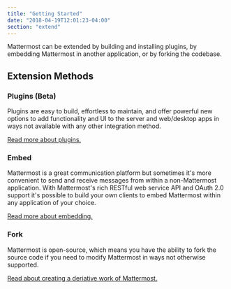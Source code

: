 ```yaml
---
title: "Getting Started"
date: "2018-04-19T12:01:23-04:00"
section: "extend"
---
```


Mattermost can be extended by building and installing plugins, by embedding Mattermost in another application, or by forking the codebase.

## Extension Methods

### Plugins (Beta)

Plugins are easy to build, effortless to maintain, and offer powerful new options to add functionality and UI to the server and web/desktop apps in ways not available with any other integration method.

[Read more about plugins.](/extend/plugins)

### Embed

Mattermost is a great communication platform but sometimes it's more convenient to send and receive messages from within a non-Mattermost application. With Mattermost's rich RESTful web service API and OAuth 2.0 support it's possible to build your own clients to embed Mattermost within any application of your choice.

[Read more about embedding.](/extend/embed)

### Fork

Mattermost is open-source, which means you have the ability to fork the source code if you need to modify Mattermost in ways not otherwise supported.

[Read about creating a deriative work of Mattermost.](https://docs.mattermost.com/overview/faq.html#how-can-i-create-a-derivative-work-of-mattermost-as-my-own-commercial-solution)
